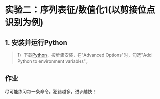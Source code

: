 # 实验二：序列表征/数值化1(以剪接位点识别为例)


## 1. 安装并运行Python
> 1）下载[Python](https://www.python.org/downloads/)，按步骤安装，在"Advanced Options"时，勾选"Add Python to environment variables"。<br>

## 作业
尽可能练习每一条命令。犯错越多，进步越快！
